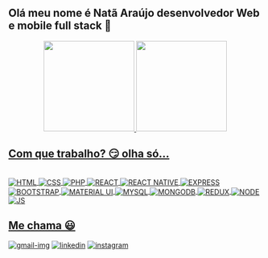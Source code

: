 ## Olá meu nome é Natã Araújo desenvolvedor Web e mobile full stack 👋

<div align="center">
  <a href="https://github.com/natanarau">
  <img height="180em" src="https://github-readme-stats.vercel.app/api?username=natanarau&show_icons=true&theme=dracula&include_all_commits=true&count_private=true"/>
  <img height="180em" src="https://github-readme-stats.vercel.app/api/top-langs/?username=natanarau&layout=compact&langs_count=7&theme=dracula"/>
</div>
  
## Com que trabalho? 😏 olha só...
<div style="display: inline_block"><br>
 <img align="center" alt="HTML" src="https://img.shields.io/badge/HTML5-E34F26?style=for-the-badge&logo=html5&logoColor=white">
 <img align="center" alt="CSS" src="https://img.shields.io/badge/CSS3-1572B6?style=for-the-badge&logo=css3&logoColor=white">
 <img align="center" alt="PHP" src="https://img.shields.io/badge/PHP-777BB4?style=for-the-badge&logo=php&logoColor=white">
 <img align="center" alt="REACT" src="https://img.shields.io/badge/React-20232A?style=for-the-badge&logo=react&logoColor=61DAFB">
 <img align="center" alt="REACT NATIVE" src="https://img.shields.io/badge/React_Native-20232A?style=for-the-badge&logo=react&logoColor=61DAFB">
 <img align="center" alt="EXPRESS" src="https://img.shields.io/badge/Express.js-404D59?style=for-the-badge">
 <img align="center" alt="BOOTSTRAP" src="https://img.shields.io/badge/Bootstrap-563D7C?style=for-the-badge&logo=bootstrap&logoColor=white">
 <img align="center" alt="MATERIAL UI" src="https://img.shields.io/badge/Material--UI-0081CB?style=for-the-badge&logo=material-ui&logoColor=white">
 <img align="center" alt="MYSQL" src="https://img.shields.io/badge/MySQL-00000F?style=for-the-badge&logo=mysql&logoColor=white">
 <img align="center" alt="MONGODB" src="https://img.shields.io/badge/MongoDB-4EA94B?style=for-the-badge&logo=mongodb&logoColor=white">
 <img align="center" alt="REDUX" src="https://img.shields.io/badge/Redux-593D88?style=for-the-badge&logo=redux&logoColor=white">
 <img align="center" alt="NODE" src="https://img.shields.io/badge/Node.js-43853D?style=for-the-badge&logo=node.js&logoColor=white">
 <img align="center" alt="JS" src="https://img.shields.io/badge/JavaScript-F7DF1E?style=for-the-badge&logo=javascript&logoColor=black">
</div>

## Me chama 😃
<a href="mailto:natan.mca@gmail.com" target="_blank"> <img src= "https://img.shields.io/badge/Gmail-D14836?style=for-the-badge&logo=gmail&logoColor=white" alt="gmail-img"><a/>
<a href="https://www.linkedin.com/in/natanarau/" target="_blank"> <img src= "https://img.shields.io/badge/LinkedIn-0077B5?style=for-the-badge&logo=linkedin&logoColor=white" alt="linkedin"><a/>
<a href="https://www.instagram.com/natanarau/" target="_blank"> <img src= "https://img.shields.io/badge/Instagram-E4405F?style=for-the-badge&logo=instagram&logoColor=white" alt="instagram"><a/> 
    

   
  


